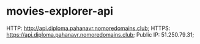 # movies-explorer-api

HTTP: http://api.diploma.pahanavr.nomoredomains.club;
HTTPS: https://api.diploma.pahanavr.nomoredomains.club;
Public IP: 51.250.79.31;